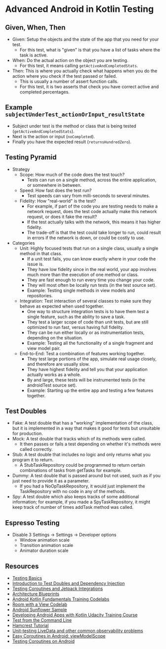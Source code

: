 # Advanced Android in Kotlin Testing

## Given, When, Then

- Given: Setup the objects and the state of the app that you need for your test.
    - For this test, what is "given" is that you have a list of tasks where the task is active.
- When: Do the actual action on the object you are testing.
    - For this test, it means calling `getActiveAndCompletedStats`.
- Then: This is where you actually check what happens when you do the action where you check if the
  test passed or failed.
    - This is usually a number of assert function calls.
    - For this test, it is two asserts that check you have correct active and completed percentages.

## Example `subjectUnderTest_actionOrInput_resultState`

- Subject under test is the method or class that is being tested (`getActiveAndCompletedStats`).
- Next is the action or input (`noCompleted`).
- Finally you have the expected result (`returnsHundredZero`).

## Testing Pyramid

- Strategy
    - Scope: How much of the code does the test touch?
        - Tests can run on a single method, across the entire application, or somewhere in between.
    - Speed: How fast does the test run?
        - Test speeds can vary from milli-seconds to several minutes.
    - Fidelity: How "real-world" is the test?
        - For example, if part of the code you are testing needs to make a network request, does the
          test code actually make this network request, or does it fake the result?
        - If the test actually talks with the network, this means it has higher fidelity.
        - The trade-off is that the test could take longer to run, could result in errors if the
          network is down, or could be costly to use.
- Categories
    - Unit: Highly focused tests that run on a single class, usually a single method in that class.
        - If a unit test fails, you can know exactly where in your code the issue is.
        - They have low fidelity since in the real world, your app involves much more than the
          execution of one method or class.
        - They are fast enough to run every time you change your code.
        - They will most often be locally run tests (in the test source set).
        - Example: Testing single methods in view models and repositories.
    - Integration: Test interaction of several classes to make sure they behave as expected when
      used together.
        - One way to structure integration tests is to have them test a single feature, such as the
          ability to save a task.
        - They test a larger scope of code than unit tests, but are still optimized to run fast,
          versus having full fidelity.
        - They can be run either locally or as instrumentation tests, depending on the situation.
        - Example: Testing all the functionality of a single fragment and view model pair.
    - End-to-End: Test a combination of features working together.
        - They test large portions of the app, simulate real usage closely, and therefore are
          usually slow.
        - They have highest fidelity and tell you that your application actually works as a whole.
        - By and large, these tests will be instrumented tests (in the androidTest source set).
        - Example: Starting up the entire app and testing a few features together.

## Test Doubles

- Fake: A test double that has a "working" implementation of the class, but it is implemented in a
  way that makes it good for tests but unsuitable for production.
- Mock: A test double that tracks which of its methods were called.
    - It then passes or fails a test depending on whether it's methods were called correctly.
- Stub: A test double that includes no logic and only returns what you program it to return.
    - A StubTaskRepository could be programmed to return certain combinations of tasks from getTasks
      for example.
- Dummy: A test double that is passed around but not used, such as if you just need to provide it as
  a parameter.
    - If you had a NoOpTaskRepository, it would just implement the TaskRepository with no code in
      any of the methods.
- Spy: A test double which also keeps tracks of some additional information; for example, if you
  made a SpyTaskRepository, it might keep track of number of times addTask method was called.

## Espresso Testing

- Disable 3 Settings -> Settings -> Developer options
    - Window animation scale
    - Transition animation scale
    - Animator duration scale

## Resources

- [Testing Basics](https://developer.android.com/codelabs/advanced-android-kotlin-training-testing-basics?index=..%2F..index#0)
- [Introduction to Test Doubles and Dependency Injection](https://developer.android.com/codelabs/advanced-android-kotlin-training-testing-test-doubles#0)
- [Testing Coroutines and Jetpack Integrations](https://developer.android.com/codelabs/advanced-android-kotlin-training-testing-survey#0)
- [Architecture Blueprints](https://github.com/android/architecture-samples)
- [Android Kotlin Fundamentals Training Codelabs](https://developer.android.com/courses/android-basics-compose/course)
- [Room with a View Codelab](https://developer.android.com/codelabs/android-room-with-a-view-kotlin#0)
- [Android Sunflower Sample](https://github.com/android/sunflower)
- [Developing Android Apps with Kotlin Udacity Training Course](https://www.udacity.com/course/developing-android-apps-with-kotlin--ud9012)
- [Test from the Command Line](https://developer.android.com/studio/test/command-line)
- [Hamcrest Tutorial](https://hamcrest.org/JavaHamcrest/tutorial)
- [Unit-testing LiveData and other common observability problems](https://medium.com/androiddevelopers/unit-testing-livedata-and-other-common-observability-problems-bb477262eb04)
- [Easy Coroutines in Android: viewModelScope](https://medium.com/androiddevelopers/easy-coroutines-in-android-viewmodelscope-25bffb605471)
- [Testing Coroutines on Android](https://www.youtube.com/watch?v=KMb0Fs8rCRs)
